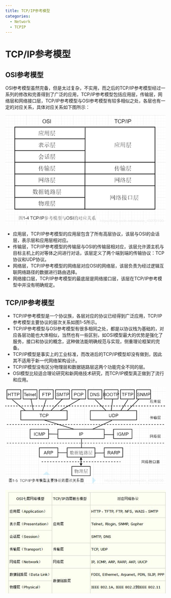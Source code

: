 ```yaml
---
title: TCP/IP参考模型
categories:
  - Network
  - TCPIP
---
```

# TCP/IP参考模型

## OSI参考模型

OSI参考模型虽然完备，但是太过复杂，不实用，而之后的TCP/IP参考模型经过一系列的修改和完善得到了广泛的应用，TCP/IP参考模型包括应用层，传输层，网络层和网络接口层，TCP/IP参考模型与OSI参考模型有较多相似之处，各层也有一定的对应关系，具体对应关系如下图所示：

![](https://raw.githubusercontent.com/LuShan123888/Files/main/Pictures/2020-12-10-zrXt8dNwZ21Olc9.png)

- 应用层，TCP/IP参考模型的应用层包含了所有高层协议，该层与OSI的会话层，表示层和应用层相对应。
- 传输层，TCP/IP参考模型的传输层与OSI的传输层相对应，该层允许源主机与目标主机上的对等体之间进行对话，该层定义了两个端到端的传输协议：TCP协议和UDP协议。
- 网络层，TCP/IP参考模型的网络层对应OSI的网络层，该层负责为经过逻辑互联网络路径的数据进行路由选择。
- 网络接口层，TCP/IP参考模型的最底层是网络接口层，该层在TCP/IP参考模型中并没有明确规定。

## TCP/IP参考模型

- TCP/IP参考模型是一个协议族，各层对应的协议已经得到广泛应用，TCP/IP参考模型主要协议的层次关系如图1-5所示。
- TCP/IP参考模型与OSI参考模型有很多相同之处，都是以协议栈为基础的，对应各层功能也大体相似，当然也有一些区别，如OSI模型最大的优势是强化了服务，接口和协议的概念，这种做法能明确规范与实现，侧重理论框架的完备。
- TCP/IP模型是事实上的工业标准，而改进后的TCP/IP模型却没有做到，因此其不适用于新一代网络架构设计。
- TCP/IP模型没有区分物理层和数据链路层这两个功能完全不同的层。
- OSI模型比较适合理论研究和新网络技术研究，而TCP/IP模型真正做到了流行和应用。

![](https://raw.githubusercontent.com/LuShan123888/Files/main/Pictures/2020-12-10-20190423192449566.PNG)

![](https://raw.githubusercontent.com/LuShan123888/Files/main/Pictures/2021-04-21-v2-2d62ba265be486cb94ab531912aa3b9c_720w.jpg)